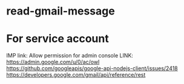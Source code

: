 # read-gmail-message

# For service account
 IMP link: Allow permission for admin console
 LINK: https://admin.google.com/u/0/ac/owl
  https://github.com/googleapis/google-api-nodejs-client/issues/2418
https://developers.google.com/gmail/api/reference/rest
